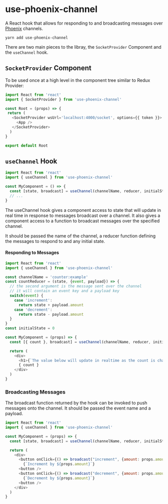 # use-phoenix-channel
A React hook that allows for responding to and broadcasting messages over [Phoenix](https://github.com/phoenixframework/phoenix#readme) channels.

```
yarn add use-phoenix-channel
```

There are two main pieces to the libray, the `SocketProvider` Component and the `useChannel` hook.

## `SocketProvider` Component

 To be used once at a high level in the component tree similar to Redux Provider:
```js
import React from 'react'
import { SocketProvider } from 'use-phoenix-channel'

const Root = (props) => {
 return (
   <SocketProvider wsUrl='localhost:4000/socket', options={{ token }}>
     <App />
   </SocketProvider>
  )
}

export default Root
```

## `useChannel` Hook

```js
import React from 'react'
import { useChannel } from 'use-phoenix-channel'

const MyComponent = () => {
  const [state, broadcast] = useChannel(channelName, reducer, initialState)
  // ...
}
```

The useChannel hook gives a component access to state that will update in real time in response to messages broadcast over a channel. It also gives a component access to a function to broadcast messages over the specified channel.

It should be passed the name of the channel, a reducer function defining the messages to respond to and any initial state.

#### Responding to Messages

```js
import React from 'react'
import { useChannel } from 'use-phoenix-channel'

const channelName = 'counter:example'
const countReducer = (state, {event, payload}) => {
  // the second argument is the message sent over the channel
  // it will contain an event key and a payload key
  switch(event) {
    case 'increment':
      return state + payload.amount
    case 'decrement':
      return state - payload.amount
  }
}
const initialState = 0

const MyComponent = (props) => {
  const [{ count }, broadcast] = useChannel(channelName, reducer, initialState)

  return (
    <div>
      <h1>{`The value below will update in realtime as the count is changed by other subscribers to the {channelName} channel`}</h1>
      { count }
    </div>
  )
}
```

### Broadcasting Messages

The broadcast function returned by the hook can be invoked to push messages onto the channel.
It should be passed the event name and a payload.

```js
import React from 'react'
import { useChannel } from 'use-phoenix-channel'

const MyComponent = (props) => {
  const [state, broadcast] = useChannel(channelName, reducer, initialState)

  return (
    <div>
      <button onClick={() => broadcast("increment", {amount: props.amount}) }>
        {`Increment by ${props.amount}`}
      <button />
      <button onClick={() => broadcast("decrement", {amount: props.amount}) }>
        {`Decrement by ${props.amount}`}
      <button />
    </div>
  )
}

```
